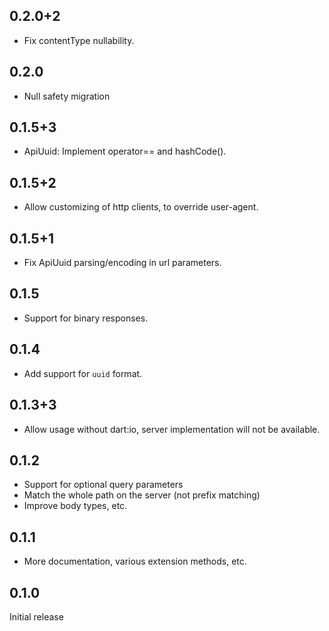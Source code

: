 ## 0.2.0+2

* Fix contentType nullability.

## 0.2.0

* Null safety migration

## 0.1.5+3

* ApiUuid: Implement operator== and hashCode().

## 0.1.5+2

* Allow customizing of http clients, to override user-agent.

## 0.1.5+1

* Fix ApiUuid parsing/encoding in url parameters.

## 0.1.5

* Support for binary responses.

## 0.1.4

* Add support for `uuid` format.

## 0.1.3+3

* Allow usage without dart:io, server implementation
  will not be available.

## 0.1.2

* Support for optional query parameters
* Match the whole path on the server (not prefix matching)
* Improve body types, etc.

## 0.1.1

* More documentation, various extension methods, etc.

## 0.1.0

Initial release
